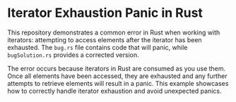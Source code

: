 # Iterator Exhaustion Panic in Rust

This repository demonstrates a common error in Rust when working with iterators: attempting to access elements after the iterator has been exhausted.  The `bug.rs` file contains code that will panic, while `bugSolution.rs` provides a corrected version.

The error occurs because iterators in Rust are consumed as you use them. Once all elements have been accessed, they are exhausted and any further attempts to retrieve elements will result in a panic.  This example showcases how to correctly handle iterator exhaustion and avoid unexpected panics.